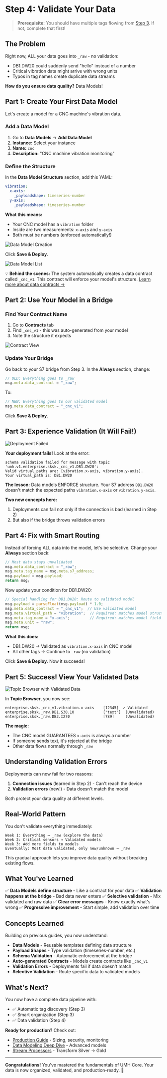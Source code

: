 # Step 4: Validate Your Data

> **Prerequisite:** You should have multiple tags flowing from [Step 3](2-organize-data.md). If not, complete that first!

## The Problem

Right now, ALL your data goes into `_raw` - no validation:
- DB1.DW20 could suddenly send "hello" instead of a number
- Critical vibration data might arrive with wrong units
- Typos in tag names create duplicate data streams

**How do you ensure data quality?** Data Models!

## Part 1: Create Your First Data Model

Let's create a model for a CNC machine's vibration data.

### Add a Data Model

1. Go to **Data Models** → **Add Data Model**
2. **Instance:** Select your instance
3. **Name:** `cnc`
4. **Description:** "CNC machine vibration monitoring"

### Define the Structure

In the **Data Model Structure** section, add this YAML:

```yaml
vibration:
  x-axis:
    _payloadshape: timeseries-number
  y-axis:
    _payloadshape: timeseries-number
```

**What this means:**
- Your CNC model has a `vibration` folder
- Inside are two measurements: `x-axis` and `y-axis`
- Both must be numbers (enforced automatically!)

![Data Model Creation](images/3-data-model-create.png)

Click **Save & Deploy**.

![Data Model List](images/3-data-model-list.png)

💡 **Behind the scenes:** The system automatically creates a data contract called `_cnc_v1`. This contract will enforce your model's structure. [Learn more about data contracts →](../usage/data-modeling/data-contracts.md)

## Part 2: Use Your Model in a Bridge

### Find Your Contract Name

1. Go to **Contracts** tab
2. Find `_cnc_v1` - this was auto-generated from your model
3. Note the structure it expects

![Contract View](images/3-contract-view.png)

### Update Your Bridge

Go back to your S7 bridge from Step 3. In the **Always** section, change:

```javascript
// OLD: Everything goes to _raw
msg.meta.data_contract = "_raw";
```

To:

```javascript
// NEW: Everything goes to our validated model
msg.meta.data_contract = "_cnc_v1";
```

Click **Save & Deploy**.

## Part 3: Experience Validation (It Will Fail!)

![Deployment Failed](images/3-deployment-failed.png)

**Your deployment fails!** Look at the error:

```
schema validation failed for message with topic 'umh.v1.enterprise.sksk._cnc_v1.DB1.DW20': 
Valid virtual_paths are: [vibration.x-axis, vibration.y-axis]. 
Your virtual_path is: DB1.DW20
```

**The lesson:** Data models ENFORCE structure. Your S7 address `DB1.DW20` doesn't match the expected paths `vibration.x-axis` or `vibration.y-axis`.

**Two new concepts here:**
1. Deployments can fail not only if the connection is bad (learned in Step 2)
2. But also if the bridge throws validation errors

## Part 4: Fix with Smart Routing

Instead of forcing ALL data into the model, let's be selective. Change your **Always** section back:

```javascript
// Most data stays unvalidated
msg.meta.data_contract = "_raw";
msg.meta.tag_name = msg.meta.s7_address;
msg.payload = msg.payload;
return msg;
```

Now update your condition for DB1.DW20:

```javascript
// Special handling for DB1.DW20: Route to validated model
msg.payload = parseFloat(msg.payload) * 1.0;
msg.meta.data_contract = "_cnc_v1";  // Use validated model
msg.meta.virtual_path = "vibration";  // Required: matches model structure
msg.meta.tag_name = "x-axis";         // Required: matches model field
msg.meta.unit = "raw";
return msg;
```

**What this does:**
- DB1.DW20 → Validated as `vibration.x-axis` in CNC model
- All other tags → Continue to `_raw` (no validation)

Click **Save & Deploy**. Now it succeeds!

## Part 5: Success! View Your Validated Data

![Topic Browser with Validated Data](images/3-topic-browser-validated.png)

In **Topic Browser**, you now see:
```
enterprise.sksk._cnc_v1.vibration.x-axis    [12345]  ✓ Validated
enterprise.sksk._raw.DB1.S30.10             ["text"]  (Unvalidated)
enterprise.sksk._raw.DB3.I270               [789]     (Unvalidated)
```

**The magic:** 
- The CNC model GUARANTEES `x-axis` is always a number
- If someone sends text, it's rejected at the bridge
- Other data flows normally through `_raw`

## Understanding Validation Errors

Deployments can now fail for two reasons:

1. **Connection issues** (learned in Step 2) - Can't reach the device
2. **Validation errors** (new!) - Data doesn't match the model

Both protect your data quality at different levels.

## Real-World Pattern

You don't validate everything immediately:

```
Week 1: Everything → _raw (explore the data)
Week 2: Critical sensors → Validated models
Week 3: Add more fields to models
Eventually: Most data validated, only new/unknown → _raw
```

This gradual approach lets you improve data quality without breaking existing flows.

## What You've Learned

✅ **Data Models define structure** - Like a contract for your data
✅ **Validation happens at the bridge** - Bad data never enters
✅ **Selective validation** - Mix validated and raw data
✅ **Clear error messages** - Know exactly what's wrong
✅ **Progressive improvement** - Start simple, add validation over time

## Concepts Learned

Building on previous guides, you now understand:

- **Data Models** - Reusable templates defining data structure
- **Payload Shapes** - Type validation (timeseries-number, etc.)
- **Schema Validation** - Automatic enforcement at the bridge
- **Auto-generated Contracts** - Models create contracts like `_cnc_v1`
- **Validation Errors** - Deployments fail if data doesn't match
- **Selective Validation** - Route specific data to validated models

## What's Next?

You now have a complete data pipeline with:
- ✅ Automatic tag discovery (Step 3)
- ✅ Smart organization (Step 3)
- ✅ Data validation (Step 4)

**Ready for production?** Check out:
- [Production Guide](../production/README.md) - Sizing, security, monitoring
- [Data Modeling Deep Dive](../usage/data-modeling/README.md) - Advanced models
- [Stream Processors](../usage/data-modeling/stream-processors.md) - Transform Silver → Gold

---

**Congratulations!** You've mastered the fundamentals of UMH Core. Your data is now organized, validated, and production-ready. 🎉